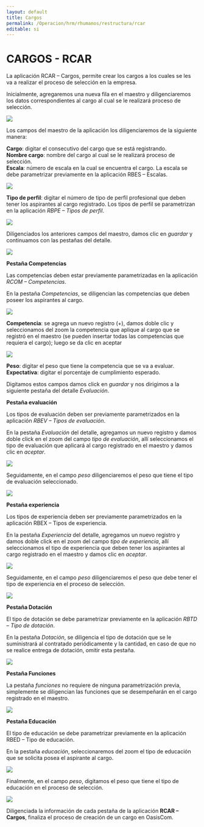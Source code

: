 ```yaml
---
layout: default
title: Cargos
permalink: /Operacion/hrm/rhumanos/restructura/rcar
editable: si
---
```


# CARGOS - RCAR

La aplicación RCAR – Cargos, permite crear los cargos a los cuales se les va a realizar el proceso de selección en la empresa.  
 
Inicialmente, agregaremos una nueva fila en el maestro y diligenciaremos los datos correspondientes al cargo al cual se le realizará proceso de selección. 


![](rcar1.png)


Los campos del maestro de la aplicación los diligenciaremos de la siguiente manera:

**Cargo**: digitar el consecutivo del cargo que se está registrando.  
**Nombre cargo**: nombre del cargo al cual se le realizará proceso de selección.  
**Escala**: número de escala en la cual se encuentra el cargo. La escala se debe parametrizar previamente en la aplicación RBES – Escalas.  


![](rcar13.png)  


**Tipo de perfil**: digitar el número de tipo de perfil profesional que deben tener los aspirantes al cargo registrado. Los tipos de perfil se parametrizan en la aplicación _RBPE – Tipos de perfil_.  


![](rcar14.png)  


Diligenciados los anteriores campos del maestro, damos clic en _guardar_ y continuamos con las pestañas del detalle.


![](rcar2.png)


**Pestaña Competencias**

Las competencias deben estar previamente parametrizadas en la aplicación _RCOM – Competencias_.

En la pestaña _Competencias_, se diligencian las competencias que deben poseer los aspirantes al cargo.


![](rcar3.png)


**Competencia**: se agrega un nuevo registro (+), damos doble clic y seleccionamos del zoom la competencia que aplique al cargo que se registró en el maestro (se pueden insertar todas las competencias que requiera el cargo); luego se da clic en aceptar  


![](rcar4.png)


**Peso**: digitar el peso que tiene la competencia que se va a evaluar.  
**Expectativa**: digitar el porcentaje de cumplimiento esperado.

Digitamos estos campos damos click en _guardar_ y nos dirigimos a la siguiente pestaña del detalle _Evaluación_.

**Pestaña evaluación**

Los tipos de evaluación deben ser previamente parametrizados en la aplicación _RBEV – Tipos de evaluación_.

En la pestaña _Evaluación_ del detalle, agregamos un nuevo registro y damos doble click en el zoom del campo _tipo de evaluación_, allí seleccionamos el tipo de evaluación que aplicará al cargo registrado en el maestro y damos clic en _aceptar_.


![](rcar5.png)


Seguidamente, en el campo _peso_ diligenciaremos el peso que tiene el tipo de evaluación seleccionado.


![](rcar6.png)


**Pestaña experiencia**

Los tipos de experiencia deben ser previamente parametrizados en la aplicación RBEX – Tipos de experiencia.

En la pestaña _Experiencia_ del detalle, agregamos un nuevo registro y damos doble click en el zoom del campo _tipo de experiencia_, allí seleccionamos el tipo de experiencia que deben tener los aspirantes al cargo registrado en el maestro y damos clic en _aceptar_.


![](rcar7.png)


Seguidamente, en el campo _peso_ diligenciaremos el peso que debe tener el tipo de experiencia en el proceso de selección.


![](rcar8.png)


**Pestaña Dotación**

El tipo de dotación se debe parametrizar previamente en la aplicación _RBTD – Tipo de dotación_.

En la pestaña _Dotación_, se diligencia el tipo de dotación que se le suministrará al contratado periódicamente y la cantidad, en caso de que no se realice entrega de dotación, omitir esta pestaña.


![](rcar9.png)


**Pestaña Funciones**

La pestaña _funciones_ no requiere de ninguna parametrización previa, simplemente se diligencian las funciones que se desempeñarán en el cargo registrado en el maestro.


![](rcar10.png)


**Pestaña Educación**

El tipo de educación se debe parametrizar previamente en la aplicación RBED – Tipo de educación.

En la pestaña _educación_, seleccionaremos del zoom el tipo de educación que se solicita posea el aspirante al cargo.


![](rcar11.png)


Finalmente, en el campo _peso_, digitamos el peso que tiene el tipo de educación en el proceso de selección.


![](rcar12.png)


Diligenciada la información de cada pestaña de la aplicación **RCAR – Cargos**, finaliza el proceso de creación de un cargo en OasisCom.














